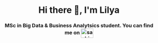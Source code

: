 <h1 align="center">Hi there 👋, I'm Lilya </h1>
<h3 align="center">MSc in Big Data & Business Analytsics student. You can find me on <a href="https://www.linkedin.com/in/lilya-tantushyan/" target="blank"><img align="center" src="https://cdn-icons-png.flaticon.com/512/61/61109.png" alt="sachin7409" height="30" width="40" /></a> </h3>
<!--
**lilyatant/lilyatant** is a ✨ _special_ ✨ repository because its `README.md` (this file) appears on your GitHub profile.

- 🌱 I’m currently learning Data Analytics, Machine Learning
- 👯 I’m looking to collaborate on ...
- 🤔 I’m looking for help with ...
- 💬 Ask me about ...
- 📫 How to reach me: ...
- 😄 Pronouns: ...
- ⚡ Fun fact: ...
<h3 align="left">Connect with me:</h3>
<a href="https://www.linkedin.com/in/lilya-tantushyan/" target="blank"><img align="center" src="https://raw.githubusercontent.com/rahuldkjain/github-profile-readme-generator/master/src/images/icons/Social/linked-in-alt.svg" alt="sachin7409" height="30" width="40" /></a>
</p>

<h3 align="left">Languages and Tools:</h3>
<p align="left"> <a href="https://www.mysql.com/" target="_blank"> <img src="https://raw.githubusercontent.com/devicons/devicon/master/icons/mysql/mysql-original-wordmark.svg" alt="mysql" width="40" height="40"/> </a> <a href="https://opencv.org/" target="_blank"> <img src="https://www.vectorlogo.zone/logos/opencv/opencv-icon.svg" alt="opencv" width="40" height="40"/> </a> <a href="https://www.python.org" target="_blank"> <img src="https://raw.githubusercontent.com/devicons/devicon/master/icons/python/python-original.svg" alt="python" width="40" height="40"/> </a> <a href="https://scikit-learn.org/" target="_blank"> <img src="https://upload.wikimedia.org/wikipedia/commons/0/05/Scikit_learn_logo_small.svg" alt="scikit_learn" width="40" height="40"/> </a> </p>


-->
